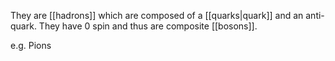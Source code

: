They are [[hadrons]] which are composed of a [[quarks|quark]] and an anti-quark.
They have 0 spin and thus are composite [[bosons]].

e.g. Pions